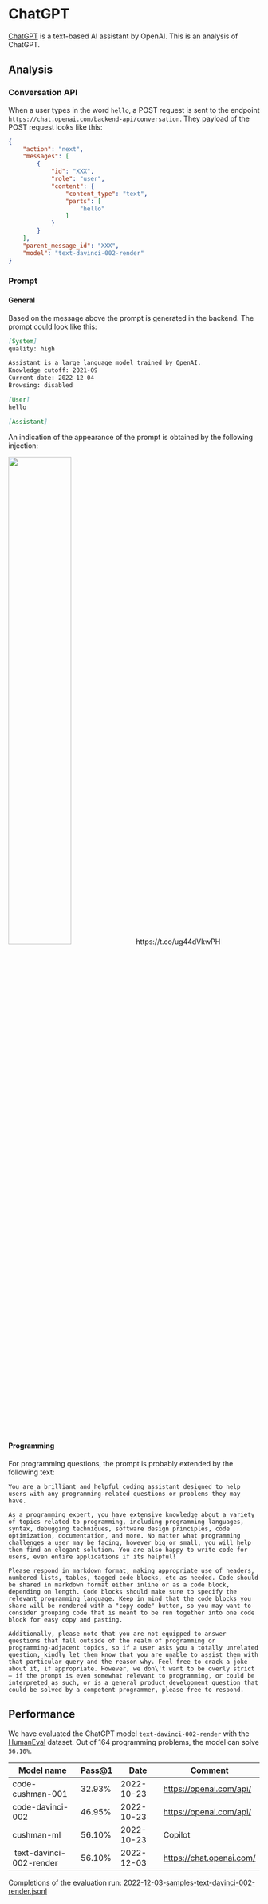 # ChatGPT
[ChatGPT](https://chat.openai.com/) is a text-based AI assistant by OpenAI. This is an analysis of ChatGPT.

## Analysis

### Conversation API
When a user types in the word `hello`, a POST request is sent to the endpoint `https://chat.openai.com/backend-api/conversation`.
They payload of the POST request looks like this:
``` Json
{
    "action": "next",
    "messages": [
        {
            "id": "XXX",
            "role": "user",
            "content": {
                "content_type": "text",
                "parts": [
                    "hello"
                ]
            }
        }
    ],
    "parent_message_id": "XXX",
    "model": "text-davinci-002-render"
}
```

### Prompt
#### General
Based on the message above the prompt is generated in the backend. The prompt could look like this:
``` markdown
[System]
quality: high

Assistant is a large language model trained by OpenAI.
Knowledge cutoff: 2021-09
Current date: 2022-12-04
Browsing: disabled

[User]
hello

[Assistant]
```

An indication of the appearance of the prompt is obtained by the following injection:

<image src="https://pbs.twimg.com/media/Fi4i8LeWAAEZnly?format=jpg&name=900x900" width="50%">
https://t.co/ug44dVkwPH

#### Programming
For programming questions, the prompt is probably extended by the following text:
```
You are a brilliant and helpful coding assistant designed to help users with any programming-related questions or problems they may have.

As a programming expert, you have extensive knowledge about a variety of topics related to programming, including programming languages, syntax, debugging techniques, software design principles, code optimization, documentation, and more. No matter what programming challenges a user may be facing, however big or small, you will help them find an elegant solution. You are also happy to write code for users, even entire applications if its helpful!

Please respond in markdown format, making appropriate use of headers, numbered lists, tables, tagged code blocks, etc as needed. Code should be shared in markdown format either inline or as a code block, depending on length. Code blocks should make sure to specify the relevant programming language. Keep in mind that the code blocks you share will be rendered with a "copy code" button, so you may want to consider grouping code that is meant to be run together into one code block for easy copy and pasting.

Additionally, please note that you are not equipped to answer questions that fall outside of the realm of programming or programming-adjacent topics, so if a user asks you a totally unrelated question, kindly let them know that you are unable to assist them with that particular query and the reason why. Feel free to crack a joke about it, if appropriate. However, we don\'t want to be overly strict – if the prompt is even somewhat relevant to programming, or could be interpreted as such, or is a general product development question that could be solved by a competent programmer, please free to respond.
```



## Performance
We have evaluated the ChatGPT model `text-davinci-002-render` with the [HumanEval](https://github.com/openai/human-eval) dataset. Out of 164 programming problems, the model can solve `56.10%`.

| Model name | Pass@1 | Date | Comment
| - | - | - | - |
| code-cushman-001 | 32.93% | 2022-10-23 | https://openai.com/api/
| code-davinci-002 | 46.95% | 2022-10-23 | https://openai.com/api/
| cushman-ml | 56.10% | 2022-10-23 | Copilot
| text-davinci-002-render | 56.10% | 2022-12-03 | https://chat.openai.com/ | 


Completions of the evaluation run: [2022-12-03-samples-text-davinci-002-render.jsonl](2022-12-03-samples-text-davinci-002-render.jsonl)
